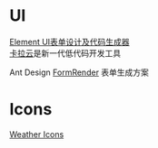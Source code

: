 # UI

[Element UI表单设计及代码生成器](https://jakhuang.github.io/form-generator)  
[卡拉云](https://kalacloud.com/)是新一代低代码开发工具

 Ant Design [FormRender](https://github.com/alibaba/x-render) 表单生成方案

# Icons

[Weather Icons](https://erikflowers.github.io/weather-icons/)
